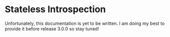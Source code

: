 # Stateless Introspection

Unfortunately, this documentation is yet to be written. I am doing my best to provide it
before release 3.0.0 so stay tuned!
